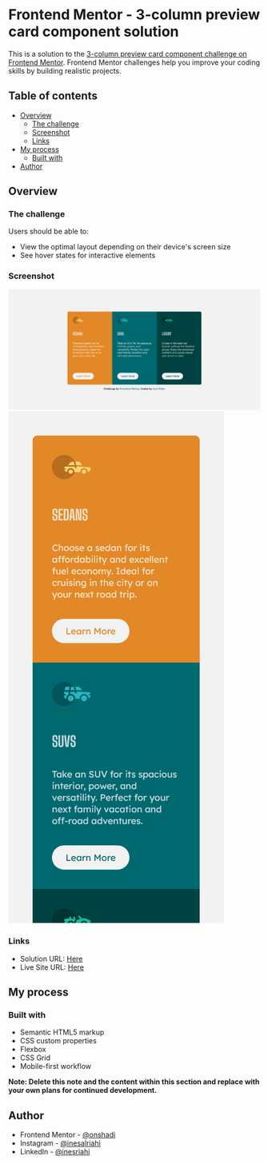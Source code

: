 # Frontend Mentor - 3-column preview card component solution

This is a solution to the [3-column preview card component challenge on Frontend Mentor](https://www.frontendmentor.io/challenges/3column-preview-card-component-pH92eAR2-). Frontend Mentor challenges help you improve your coding skills by building realistic projects. 

## Table of contents

- [Overview](#overview)
  - [The challenge](#the-challenge)
  - [Screenshot](#screenshot)
  - [Links](#links)
- [My process](#my-process)
  - [Built with](#built-with)
- [Author](#author)

## Overview

### The challenge

Users should be able to:

- View the optimal layout depending on their device's screen size
- See hover states for interactive elements

### Screenshot

![](./screenshots/1.png)
![](./screenshots/2.png)

### Links

- Solution URL: [Here](https://www.github.com/inesriahi/3-column-preview-card-component-main)
- Live Site URL: [Here](https://inesriahi.github.io/3-column-preview-card-component-main)

## My process

### Built with

- Semantic HTML5 markup
- CSS custom properties
- Flexbox
- CSS Grid
- Mobile-first workflow


**Note: Delete this note and the content within this section and replace with your own plans for continued development.**


## Author

- Frontend Mentor - [@onshadi](https://www.frontendmentor.io/profile/onshadi)
- Instagram - [@inesalriahi](https://www.instagram.com/inesalriahi)
- LinkedIn - [@inesriahi](https://www.linkedin.com/in/inesriahi/)
